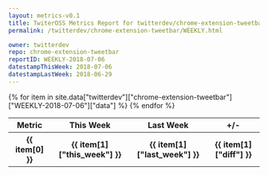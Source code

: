 ```yaml
---
layout: metrics-v0.1
title: TwiterOSS Metrics Report for twitterdev/chrome-extension-tweetbar | WEEKLY-2018-07-06 | 2018-07-06
permalink: /twitterdev/chrome-extension-tweetbar/WEEKLY.html

owner: twitterdev
repo: chrome-extension-tweetbar
reportID: WEEKLY-2018-07-06
datestampThisWeek: 2018-07-06
datestampLastWeek: 2018-06-29
---
```


<table style="width: 100%">
    <tr>
        <th>Metric</th>
        <th>This Week</th>
        <th>Last Week</th>
        <th>+/-</th>
    </tr>
    {% for item in site.data["twitterdev"]["chrome-extension-tweetbar"]["WEEKLY-2018-07-06"]["data"] %}
    <tr>
        <th>{{ item[0] }}</th>
        <th>{{ item[1]["this_week"] }}</th>
        <th>{{ item[1]["last_week"] }}</th>
        <th>{{ item[1]["diff"] }}</th>
    </tr>
    {% endfor %}
</table>

